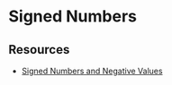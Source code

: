 # Signed Numbers

Resources
---

- [Signed Numbers and Negative Values][1]

<!-- Links -->
[1]: https://www.youtube.com/watch?v=qTAw30GgDZs&list=PLLMXbkbDbVt9MIJ9DV4ps-_trOzWtphYO&index=18

<!-- Links end -->



